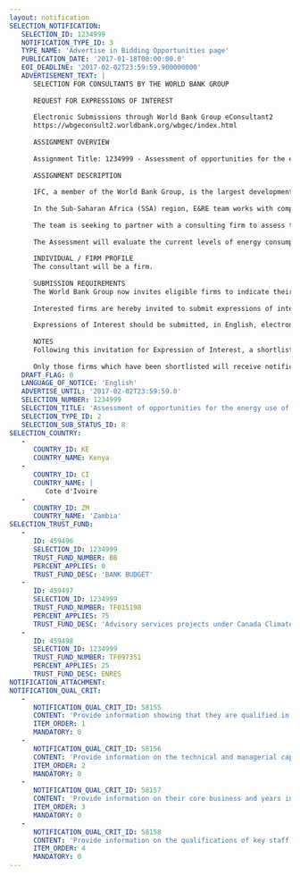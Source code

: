 ```yaml
---
layout: notification
SELECTION_NOTIFICATION: 
   SELECTION_ID: 1234999
   NOTIFICATION_TYPE_ID: 3
   TYPE_NAME: 'Advertise in Bidding Opportunities page'
   PUBLICATION_DATE: '2017-01-18T00:00:00.0'
   EOI_DEADLINE: '2017-02-02T23:59:59.900000000'
   ADVERTISEMENT_TEXT: |
      SELECTION FOR CONSULTANTS BY THE WORLD BANK GROUP
      
      REQUEST FOR EXPRESSIONS OF INTEREST
      
      Electronic Submissions through World Bank Group eConsultant2
      https://wbgeconsult2.worldbank.org/wbgec/index.html
      
      ASSIGNMENT OVERVIEW
      
      Assignment Title: 1234999 - Assessment of opportunities for the energy use of agricultural biomass in Sub-Saharan Africa
      
      ASSIGNMENT DESCRIPTION
      
      IFC, a member of the World Bank Group, is the largest development institution focused on the private sector in developing countries. Resource efficiency, clean energy and climate change are some of the strategic focus areas of IFC and its Energy and Resource Efficiency (E&RE) advisory group.
      
      In the Sub-Saharan Africa (SSA) region, E&RE team works with companies as well as sector-level aggregators to catalyze the uptake and use of resource efficiency and clean energy solutions that will help reduce the use of energy, water as well as other resources, leading to greenhouse gases (GHG) emission reduction.
      
      The team is seeking to partner with a consulting firm to assess the potential of using agricultural biomass to generate power and heat in agricultural production clusters in up to three selected countries in SSA. The Assessment will seek to: i) identify key industry players and clusters within priority countries, their energy consumption, produce output and the size of the energy demand gap; ii) the types, quantities, uses and calorific value of available (and forecasted) biomass, and; iii) the technologies that can be used to convert biomass into energy and the feasibility thereof, as well as the costs associated with these technologies. 
      
      The Assessment will evaluate the current levels of energy consumption, produce output and available biomass against forecasted levels and amounts in 2025.  Based on these and other considerations, possible solutions and best practices for these agricultural clusters will be identified and presented. 
      
      INDIVIDUAL / FIRM PROFILE
      The consultant will be a firm. 
      
      SUBMISSION REQUIREMENTS
      The World Bank Group now invites eligible firms to indicate their interest in providing the services.  Interested firms must provide information indicating that they are qualified to perform the services (brochures, description of similar assignments, experience in similar conditions, availability of appropriate skills among staff, etc. for firms; CV and cover letter for individuals).  Please note that the total size of all attachments should be less than 5MB.  Consultants may associate to enhance their qualifications.
      
      Interested firms are hereby invited to submit expressions of interest.
      
      Expressions of Interest should be submitted, in English, electronically through World Bank Group eConsultant2 (https://wbgeconsult2.worldbank.org/wbgec/index.html)
      
      NOTES
      Following this invitation for Expression of Interest, a shortlist of qualified firms will be formally invited to submit proposals. Shortlisting and selection will be subject to the availability of funding.
      
      Only those firms which have been shortlisted will receive notification. No debrief will be provided to firms which have not been shortlisted.
   DRAFT_FLAG: 0
   LANGUAGE_OF_NOTICE: 'English'
   ADVERTISE_UNTIL: '2017-02-02T23:59:59.0'
   SELECTION_NUMBER: 1234999
   SELECTION_TITLE: 'Assessment of opportunities for the energy use of agricultural biomass in Sub-Saharan Africa'
   SELECTION_TYPE_ID: 2
   SELECTION_SUB_STATUS_ID: 8
SELECTION_COUNTRY: 
   - 
      COUNTRY_ID: KE
      COUNTRY_NAME: Kenya
   - 
      COUNTRY_ID: CI
      COUNTRY_NAME: |
         Cote d'Ivoire
   - 
      COUNTRY_ID: ZM
      COUNTRY_NAME: 'Zambia'
SELECTION_TRUST_FUND: 
   - 
      ID: 459496
      SELECTION_ID: 1234999
      TRUST_FUND_NUMBER: BB
      PERCENT_APPLIES: 0
      TRUST_FUND_DESC: 'BANK BUDGET'
   - 
      ID: 459497
      SELECTION_ID: 1234999
      TRUST_FUND_NUMBER: TF015198
      PERCENT_APPLIES: 75
      TRUST_FUND_DESC: 'Advisory services projects under Canada Climate Change Program'
   - 
      ID: 459498
      SELECTION_ID: 1234999
      TRUST_FUND_NUMBER: TF097351
      PERCENT_APPLIES: 25
      TRUST_FUND_DESC: ENRES
NOTIFICATION_ATTACHMENT: 
NOTIFICATION_QUAL_CRIT: 
   - 
      NOTIFICATION_QUAL_CRIT_ID: 58155
      CONTENT: 'Provide information showing that they are qualified in the field of the assignment.'
      ITEM_ORDER: 1
      MANDATORY: 0
   - 
      NOTIFICATION_QUAL_CRIT_ID: 58156
      CONTENT: 'Provide information on the technical and managerial capabilities of the firm.'
      ITEM_ORDER: 2
      MANDATORY: 0
   - 
      NOTIFICATION_QUAL_CRIT_ID: 58157
      CONTENT: 'Provide information on their core business and years in business.'
      ITEM_ORDER: 3
      MANDATORY: 0
   - 
      NOTIFICATION_QUAL_CRIT_ID: 58158
      CONTENT: 'Provide information on the qualifications of key staff.'
      ITEM_ORDER: 4
      MANDATORY: 0
---
```

